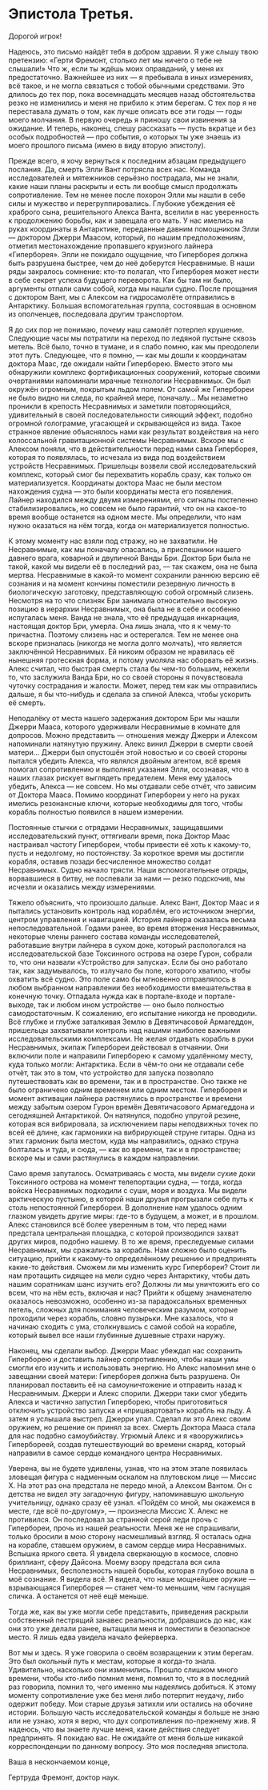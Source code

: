 # Эпистола Третья.

Дорогой игрок!

Надеюсь, это письмо найдёт тебя в добром здравии. Я уже слышу твою претензию: «Герти Фремонт, столько лет мы ничего о тебе не слышали!» Что ж, если ты ждёшь моих оправданий, у меня их предостаточно. Важнейшее из них — я пребывала в иных измерениях, всё такое, и не могла связаться с тобой обычными средствами. Это длилось до тех пор, пока восемнадцать месяцев назад обстоятельства резко не изменились и меня не прибило к этим берегам. С тех пор я не переставала думать о том, как лучше описать все эти годы — годы моего молчания. В первую очередь я приношу свои извинения за ожидание. И теперь, наконец, спешу рассказать — пусть вкратце и без особых подробностей — про события, о которых ты уже знаешь из моего прошлого письма (имею в виду вторую эпистолу).

Прежде всего, я хочу вернуться к последним абзацам предыдущего послания. Да, смерть Элли Вант потрясла всех нас. Команда исследователей и мятежников серьёзно пострадала, мы не знали, какие наши планы раскрыты и есть ли вообще смысл продолжать сопротивление. Тем не менее после похорон Элли мы нашли в себе силы и мужество и перегруппировались. Глубокие убеждения её храброго сына, решительного Алекса Ванта, вселили в нас уверенность к продолжению борьбы, как и завещала его мать. У нас имелись на руках координаты в Антарктике, переданные давним помощником Элли — доктором Джерри Маасом, который, по нашим предположениям, отметил местонахождение пропавшего круизного лайнера «Гиперборея». Элли не покидало ощущение, что Гиперборея должна быть разрушена быстрее, чем до неё доберутся Несравнимые. В наши ряды закралось сомнение: кто-то полагал, что Гиперборея может нести в себе секрет успеха будущего переворота. Как бы там ни было, аргументы отпали сами собой, когда мы нашли судно. После прощания с доктором Вант, мы с Алексом на гидросамолёте отправились в Антарктику. Большая вспомогательная группа, состоявшая в основном из ополченцев, последовала другим транспортом.

Я до сих пор не понимаю, почему наш самолёт потерпел крушение. Следующие часы мы потратили на переход по ледяной пустыне сквозь метель. Всё было, точно в тумане, и я слабо помню, как мы преодолели этот путь. Следующее, что я помню, — как мы дошли к координатам доктора Маас, где ожидали найти Гиперборею. Вместо этого мы обнаружили комплекс фортификационных сооружений, которые своими очертаниями напоминали мрачные технологии Несравнимых. Он был окружён огромным, покрытым льдом полем. От самой же Гипербореи не было видно ни следа, по крайней мере, поначалу… Мы незаметно проникли в крепость Несравнимых и заметили повторяющийся, удивительный в своей последовательности сияющий эффект, подобно огромной голограмме, угасающей и скрывающейся из вида. Такое странное явление объяснялось нами как результат воздействия на него колоссальной гравитационной системы Несравнимых. Вскоре мы с Алексом поняли, что в действительности перед нами сама Гиперборея, которая то появлялась, то исчезала из вида под воздействием устройств Несравнимых. Пришельцы возвели свой исследовательский комплекс, который смог бы перехватить корабль сразу, как только он материализуется. Координаты доктора Маас не были местом нахождения судна — это были координаты места его появления. Лайнер находился между двумя измерениями, его сигналы постепенно стабилизировались, но совсем не было гарантий, что он на какое-то время вообще останется на одном месте. Мы определили, что нам нужно оказаться на нём тогда, когда он материализуется полностью.

К этому моменту нас взяли под стражу, но не захватили. Не Несравнимые, как мы поначалу опасались, а приспешники нашего давнего врага, коварной и двуличной Ванды Бри. Доктор Бри была не такой, какой мы видели её в последний раз, — так скажем, она не была мертва. Несравнимые в какой-то момент сохранили раннюю версию её сознания и на момент кончины поместили резервную личность в биологическую заготовку, представляющую собой огромный слизень. Несмотря на то что слизняк Бри занимала относительно высокую позицию в иерархии Несравнимых, она была не в себе и особенно испугалась меня. Ванда не знала, что её предыдущая инкарнация, настоящая доктор Бри, умерла. Она лишь знала, что я к чему-то причастна. Поэтому слизень нас и остерегался. Тем не менее она вскоре призналась (никогда не могла долго молчать), что является заключённой Несравнимых. Ей никоим образом не нравилась её нынешняя гротескная форма, и потому умоляла нас оборвать её жизнь. Алекс считал, что быстрая смерть стала бы чем-то большим, нежели то, что заслужила Ванда Бри, но со своей стороны я почувствовала чуточку сострадания и жалости. Может, перед тем как мы отправились дальше, я бы что-нибудь и сделала за спиной Алекса, чтобы ускорить её смерть.

Неподалёку от места нашего задержания доктором Бри мы нашли Джерри Мааса, которого удерживали Несравнимые в комнате для допросов. Можно представить — отношения между Джерри и Алексом напоминали натянутую пружину. Алекс винил Джерри в смерти своей матери… Джерри был опустошён этой новостью и со своей стороны пытался убедить Алекса, что являлся двойным агентом, всё время помогал сопротивлению и выполнял указания Элли, осознавая, что в наших глазах рискует выглядеть предателем. Меня ему удалось убедить, Алекса — не совсем. Но мы отдавали себе отчёт, что зависим от Доктора Мааса. Помимо координат Гипербореи у него на руках имелись резонансные ключи, которые необходимы для того, чтобы корабль полностью появился в нашем измерении.

Постоянные стычки с отрядами Несравнимых, защищавшими исследовательский пункт, оттягивали время, пока Доктор Маас настраивал частоту Гипербореи, чтобы привести её хоть к какому-то, пусть и недолгому, но постоянству. За короткое время мы достигли корабля, оставив позади бесчисленное множество солдат Несравнимых. Судно начало трясти. Наши вспомогательные отряды, ворвавшиеся в битву, не поспевали за нами — резко подскочив, мы исчезли и оказались между измерениями.

Тяжело объяснить, что произошло дальше. Алекс Вант, Доктор Маас и я пытались установить контроль над кораблём, его источником энергии, центром управления и навигацией. История лайнера оказалась весьма непоследовательной. Годами ранее, во время вторжения Несравнимых, некоторые члены раннего состава команды исследователей, работавшие внутри лайнера в сухом доке, который распологался на исследовательской базе Токсинного острова на озере Гурон, собрали то, что они назвали «Устройство для запуска». Если бы оно работало так, как задумывалось, то излучало бы поле, которого хватило, чтобы охватить всё судно. Это поле само бы мгновенно отправлялось в любом выбранном направлении без необходимости вмешательства в конечную точку. Отпадала нужда как в портале-входе и портале-выходе, так и любом ином устройстве — оно было полностью самодостаточным. К сожалению, его испытание никогда не проводили. Всё глубже и глубже заталкивая Землю в Девятичасовой Армагеддон, пришельцы захватывали контроль над нашими наиболее важными исследовательскими комплексами. Не желая отдавать корабль в руки Несравнимых, экипаж Гипербореи действовал в отчаянии. Они включили поле и направили Гиперборею к самому удалённому месту, куда только могли: Антарктика. Если в чём-то они не отдавали себе отчёт, так это в том, что устройство для запуска позволяло путешествовать как во времени, так и в пространстве. Оно также не было ограничено одним временем или одним местом. Гиперборея и момент активации лайнера растянулись в пространстве и времени между забытым озером Гурон времён Девятичасового Армагеддона и сегодняшней Антарктикой. Он натянулся, подобно упругой резине, которая вся вибрировала, за исключением пары неподвижных точек по всей её длине, как гармоники на вибрирующей струне гитары. Одна из этих гармоник была местом, куда мы направились, однако струна болталась и туда, и сюда, — как во времени, так и в пространстве; вскоре мы и сами растянулись в каждом направлении.

Само время запуталось. Осматриваясь с моста, мы видели сухие доки Токсинного острова на момент телепортации судна, — тогда, когда войска Несравнимых подходили с суши, моря и воздуха. Мы видели арктическую пустыню, в которой наши друзья прогрызали себе путь к столь непостоянной Гипербореи. В дополнение нам удалось одним глазком увидеть другие миры: где-то в будущем, а может, и в прошлом. Алекс становился всё более уверенным в том, что перед нами предстала центральная площадка, с которой производился захват других миров, подобно нашему. В то же время, преследуемые силами Несравнимых, мы сражались за корабль. Нам сложно было оценить ситуацию, прийти к какому-то определённому решению и предпринять какие-то действия. Сможем ли мы изменить курс Гипербореи? Стоит ли нам протащить сидящее на мели судно через Антарктику, чтобы дать нашим соратникам шанс изучить его? Должны ли мы уничтожить его со всем, что на нём есть, включая и нас? Прийти к общему знаменателю оказалось невозможно, особенно из-за парадоксальных временных петель, сложных для понимания человеческим разумом, которые проходили через корабль, словно пузырьки. Мне казалось, что я начинаю сходить с ума, столкнувшись с самой собой на корабле, который вывел все наши глубинные душевные страхи наружу.

Наконец, мы сделали выбор. Джерри Маас убеждал нас сохранить Гиперборею и доставить лайнер сопротивлению, чтобы наши умы смогли его изучить и использовать энергию. Но Алекс напомнил мне о завещании своей матери: Гиперборея должна быть разрушена. Он планировал поставить её на самоуничтожение и отправить назад к Несравнимым. Джерри и Алекс спорили. Джерри таки смог убедить Алекса и частично запустил Гиперборею, чтобы приготовиться отключить устройство запуска и «пришвартовать» корабль на льду. А затем я услышала выстрел. Джерри упал. Сделал ли это Алекс своим оружием, но решение он принял за всех. Смерть Доктора Мааса стала для нас подобно самоубийству. Угрюмый Алекс и я «вооружились» Гипербореей, создав путешествующий во времени снаряд, который направили в самое сердце командного центра Несравнимых.

Уверена, вы не будете удивлены, узнав, что на этом этапе появилась зловещая фигура с надменным оскалом на плутовском лице — Миссис X. На этот раз она предстала не передо мной, а Алексом Вантом. Он с детства не видел эту загадочную фигуру, напоминавшую школьную учительницу, однако сразу её узнал. «Пойдём со мной, мы окажемся в месте, где всё по-другому», — произнесла Миссис X. Алекс не противился. Он последовал за странной серой леди прочь с Гипербореи, прочь из нашей реальности. Меня же не спрашивали, только бросили в мою сторону насмешливый взгляд. Я осталась одна на корабле, ставшем оружием, в самом сердце мира Несравнимых. Вспышка яркого света. Я увидела сверкающую в космосе, словно бриллиант, сферу Дайсона. Моему взору предстала вся сила Несравнимых, бесполезность нашей борьбы, которая глубоко вошла в моё сознание. Я видела всё. Я видела, что наше мощнейшее оружие — взрывающаяся Гиперборея — станет чем-то меньшим, чем гаснущая спичка. А останется от неё ещё меньше.

Тогда же, как вы уже могли себе представить, приведения раскрыли собственный пестрящий занавес реальности, добравшись до нас, как они это уже делали ранее, вытащили меня и поместили в безопасное место. Я лишь едва увидела начало фейерверка.

Вот мы и здесь. Я уже говорила о своём возвращении к этим берегам. Это был окольный путь к местам, которые я когда-то знала. Удивительно, насколько они изменились. Прошло слишком много времени, чтобы кто-либо помнил меня, помнил то, что я в последний раз говорила, помнил то, чего именно мы надеялись добиться. К этому моменту сопротивление уже без меня либо потерпит неудачу, либо одержит победу. Мои старые друзья затихли или остались на обочине истории. Большую часть исследовательской команды я больше не знаю или не узнаю, хотя я верю, что дух сопротивления по-прежнему жив. Я надеюсь, что вы знаете лучше меня, какие действия следует предпринять. Я покидаю вас. Не ожидайте от меня больше никакой корреспонденции по данному вопросу. Это моя последняя эпистола.

Ваша в нескончаемом конце,

Гертруда Фремонт, доктор наук.
